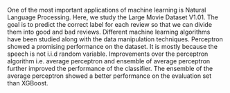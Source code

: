 One of the most important applications of machine learning is Natural Language Processing. Here, we study the Large Movie Dataset V1.01. The goal is to predict the correct label for each review so that we can divide them into good and bad reviews.
Different machine learning algorithms have been studied along with the data manipulation techniques. Perceptron showed a promising performance on the dataset. It is mostly because the speech is not i.i.d random variable. Improvements over the perceptron algorithm i.e. average perceptron and ensemble of average perceptron further improved the performance of the classifier. The ensemble of the average perceptron showed a better performance on the evaluation set than XGBoost.